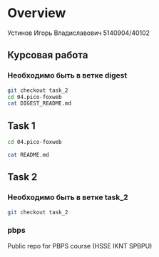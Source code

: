 # Overview 
Устинов Игорь Владиславович 5140904/40102

## Курсовая работа

### Необходимо быть в ветке digest

```sh
git checkout task_2
cd 04.pico-foxweb
cat DIGEST_README.md
```

## Task 1

```sh
cd 04.pico-foxweb
```
```sh
cat README.md
```

## Task 2

### Необходимо быть в ветке task_2

```sh
git checkout task_2
```

### pbps
Public repo for PBPS course (HSSE IKNT SPBPU) 
